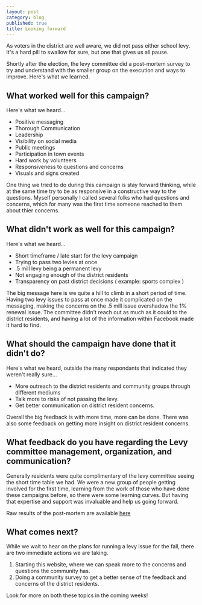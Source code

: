 ```yaml
---
layout: post
category: blog
published: true
title: Looking forward
---
```

As voters in the district are well aware, we did not pass either school levy. It's a hard pill to swallow for sure, but one that gives us all pause. 

Shortly after the election, the levy committee did a post-mortem survey to try and understand with the smaller group on the execution and ways to improve. Here's what we learned.

## What worked well for this campaign?

Here's what we heard...

- Positive messaging
- Thorough Communication
- Leadership
- Visibility on social media
- Public meetings
- Participation in town events
- Hard work by volunteers
- Responsiveness to questions and concerns
- Visuals and signs created

One thing we tried to do during this campaign is stay forward thinking, while at the same time try to be as responsive in a constructive way to the questions. Myself personally I called several folks who had questions and concerns, which for many was the first time someone reached to them about thier concerns.

## What didn't work as well for this campaign?

Here's what we heard...

- Short timeframe / late start for the levy campaign
- Trying to pass two levies at once
- .5 mill levy being a permanent levy
- Not engaging enough of the district residents
- Transparency on past district decisions ( example: sports complex )

The big message here is we quite a hill to climb in a short period of time. Having two levy issues to pass at once made it complicated on the messaging, making the concerns on the .5 mill issue overshadow the 1% renewal issue. The committee didn't reach out as much as it could to the district residents, and having a lot of the information within Facebook made it hard to find. 

## What should the campaign have done that it didn't do?

Here's what we heard, outside the many respondants that indicated they weren't really sure...

- More outreach to the district residents and community groups through different mediums
- Talk more to risks of not passing the levy.
- Get better communication on district resident concerns.

Overall the big feedback is with more time, more can be done. There was also some feedback on getting more insight on district resident concerns.

## What feedback do you have regarding the Levy committee management, organization, and communication?

Generally residents were quite complimentary of the levy committee seeing the short time table we had. We were a new group of people getting involved for the first time, learning from the work of those who have done these campaigns before, so there were some learning curves. But having that expertise and support was invaluable and help us going forward.


Raw results of the post-mortem are available [here](https://docs.google.com/spreadsheets/d/e/2PACX-1vQByas172RbhJgXonFjdgTrcHgDl25-TbKga3ZxWIP41xas0tXp6Gouim5vT4lnDzknHj-3JMNHXNF4/pub?gid=1182646063&single=true&output=csv)

## What comes next?

While we wait to hear on the plans for running a levy issue for the fall, there are two immediate actions we are taking.

1) Starting this website, where we can speak more to the concerns and questions the community has.
2) Doing a community survey to get a better sense of the feedback and concerns of the district residents.

Look for more on both these topics in the coming weeks!
